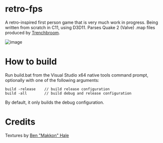 # retro-fps

A retro-inspired first person game that is very much work in progress. Being written from scratch in C11, using D3D11. Parses Quake 2 (Valve) .map files produced by [Trenchbroom](https://trenchbroom.github.io/).

![image](https://user-images.githubusercontent.com/49493579/200149308-717f776d-b553-43a0-839c-19130f73e094.png)

# How to build
Run build.bat from the Visual Studio x64 native tools command prompt, optionally with one of the following arguments:  
```
build -release    // build release configuration  
build -all        // build debug and release configuration  
```
  
By default, it only builds the debug configuration.

# Credits
Textures by [Ben "Makkon" Hale](https://twitter.com/makkon_art/)

